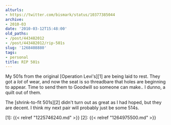 ```yaml
---
alturls:
- https://twitter.com/bismark/status/10377385044
archive:
- 2010-03
date: '2010-03-12T15:48:00'
old_paths:
- /post/443482012
- /post/443482012/rip-501s
slug: '1268408880'
tags:
- personal
title: RIP 501s
---
```


My 501s from the original [Operation Levi's][1] are being laid to rest.
They got a *lot* of wear, and now the seat is so threadbare that holes are
beginning to appear.  Time to send them to Goodwill so someone can make..
I dunno, a quilt out of them.

The [shrink-to-fit 501s][2] didn't turn out as great as I had hoped, but
they are decent.  I think my next pair will probably just be some 514s.

[1]: {{< relref "1225746240.md" >}}
[2]: {{< relref "1264975500.md" >}}
